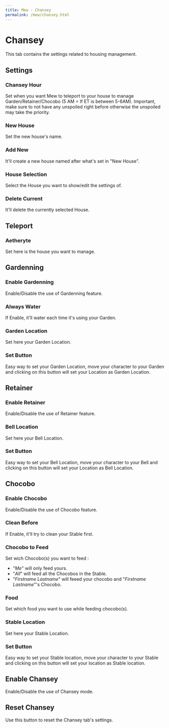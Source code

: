 ```yaml
---
title: Mew - Chansey
permalink: /mew/chansey.html
---
```


# Chansey
This tab contains the settings related to housing management.

## Settings
### Chansey Hour
Set when you want Mew to teleport to your house to manage Garden/Retainer/Chocobo (5 AM = If ET is between 5-6AM).
Important, make sure to not have any unspoiled right before otherwise the unspoiled may take the priority.

### New House
Set the new house's name.

### Add New
It'll create a new house named after what's set in "New House".

### House Selection
Select the House you want to show/edit the settings of.

### Delete Current
It'll delete the currently selected House.

## Teleport
### Aetheryte
Set here is the house you want to manage.

## Gardenning
### Enable Gardenning
Enable/Disable the use of Gardenning feature.

### Always Water
If Enable, it'll water each time it's using your Garden.

### Garden Location
Set here your Garden Location.

### Set Button
Easy way to set your Garden Location, move your character to your Garden and clicking on this button will set your Location as Garden Location.

## Retainer
### Enable Retainer
Enable/Disable the use of Retainer feature.

### Bell Location
Set here your Bell Location.

### Set Button
Easy way to set your Bell Location, move your character to your Bell and clicking on this button will set your Location as Bell Location.

## Chocobo
### Enable Chocobo
Enable/Disable the use of Chocobo feature.

### Clean Before
If Enable, it'll try to clean your Stable first.

### Chocobo to Feed
Set wich Chocobo(s) you want to feed :
* "*Me*" will only feed yours.
* "*All*" will feed all the Chocobos in the Stable.
* "*Firstname Lastname*" will feeed your chocobo and "*Firstname Lastname*"'s Chocobo.

### Food
Set which food you want to use while feeding chocobo(s).

### Stable Location
Set here your Stable Location.

### Set Button
Easy way to set your Stable location, move your character to your Stable and clicking on this button will set your location as Stable location.

## Enable Chansey
Enable/Disable the use of Chansey mode.

## Reset Chansey
Use this button to reset the Chansey tab's settings.
